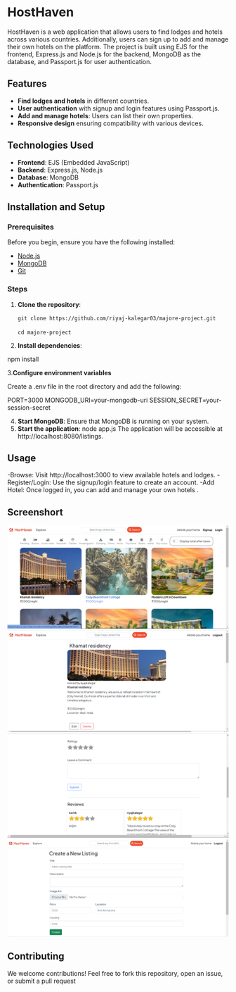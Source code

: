# HostHaven

HostHaven is a web application that allows users to find lodges and hotels across various countries. Additionally, users can sign up to add and manage their own hotels on the platform. The project is built using EJS for the frontend, Express.js and Node.js for the backend, MongoDB as the database, and Passport.js for user authentication.

## Features

- **Find lodges and hotels** in different countries.
- **User authentication** with signup and login features using Passport.js.
- **Add and manage hotels**: Users can list their own properties.
- **Responsive design** ensuring compatibility with various devices.

## Technologies Used

- **Frontend**: EJS (Embedded JavaScript)
- **Backend**: Express.js, Node.js
- **Database**: MongoDB
- **Authentication**: Passport.js

## Installation and Setup

### Prerequisites

Before you begin, ensure you have the following installed:

- [Node.js](https://nodejs.org/)
- [MongoDB](https://www.mongodb.com/)
- [Git](https://git-scm.com/)

### Steps

1. **Clone the repository**:

   ```
   git clone https://github.com/riyaj-kalegar03/majore-project.git

   cd majore-project
   ```

2. **Install dependencies**:

npm install

3.**Configure environment variables**

Create a .env file in the root directory and add the following:

PORT=3000
MONGODB_URI=your-mongodb-uri
SESSION_SECRET=your-session-secret

4. **Start MongoDB**: Ensure that MongoDB is running on your system.
5. **Start the application**:
   node app.js
   The application will be accessible at http://localhost:8080/listings.

## Usage

-Browse: Visit http://localhost:3000 to view available hotels and lodges.
-Register/Login: Use the signup/login feature to create an account.
-Add Hotel: Once logged in, you can add and manage your own hotels .

## Screenshort

![Homepage](/screenshort/Screenshot%202024-08-27%20101455.png)
![Hotel Details](/screenshort/Screenshot%202024-08-27%20101604.png)
![Hotel Details](/screenshort/Screenshot%202024-08-27%20101616.png)
![Add Hotel](/screenshort/Screenshot%202024-08-27%20101644.png)

## Contributing

We welcome contributions! Feel free to fork this repository, open an issue, or submit a pull request
